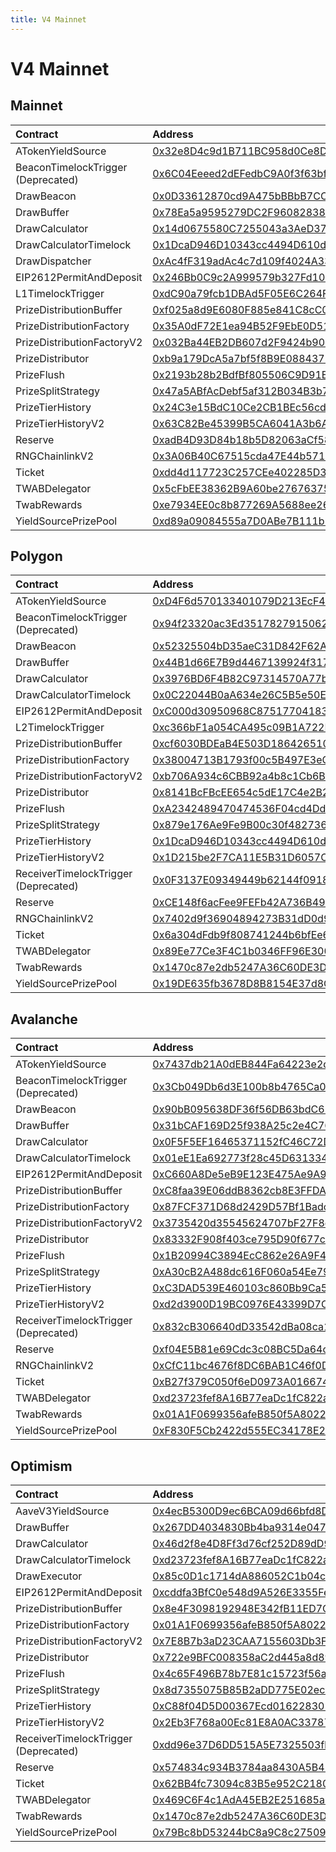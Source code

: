 ```yaml
---
title: V4 Mainnet
---
```


# V4 Mainnet

## Mainnet

| Contract | Address | Artifact |
| :--- | :--- | :--- |
| ATokenYieldSource | [0x32e8D4c9d1B711BC958d0Ce8D14b41F77Bb03a64](https://etherscan.io/address/0x32e8D4c9d1B711BC958d0Ce8D14b41F77Bb03a64) | [Artifact](https://github.com/pooltogether/v4-mainnet/tree/master/deployments/mainnet/ATokenYieldSource.json) |
| BeaconTimelockTrigger (Deprecated) | [0x6C04Eeeed2dEFedbC9A0f3f63bf14F39a189F607](https://etherscan.io/address/0x6C04Eeeed2dEFedbC9A0f3f63bf14F39a189F607) | [Artifact](https://github.com/pooltogether/v4-mainnet/tree/master/deployments/mainnet/BeaconTimelockTrigger.json) |
| DrawBeacon | [0x0D33612870cd9A475bBBbB7CC38fC66680dEcAC5](https://etherscan.io/address/0x0D33612870cd9A475bBBbB7CC38fC66680dEcAC5) | [Artifact](https://github.com/pooltogether/v4-mainnet/tree/master/deployments/mainnet/DrawBeacon.json) |
| DrawBuffer | [0x78Ea5a9595279DC2F9608283875571b1151F19D4](https://etherscan.io/address/0x78Ea5a9595279DC2F9608283875571b1151F19D4) | [Artifact](https://github.com/pooltogether/v4-mainnet/tree/master/deployments/mainnet/DrawBuffer.json) |
| DrawCalculator | [0x14d0675580C7255043a3AeD3726F5D7f33292730](https://etherscan.io/address/0x14d0675580C7255043a3AeD3726F5D7f33292730) | [Artifact](https://github.com/pooltogether/v4-mainnet/tree/master/deployments/mainnet/DrawCalculator.json) |
| DrawCalculatorTimelock | [0x1DcaD946D10343cc4494D610d6273153FB071772](https://etherscan.io/address/0x1DcaD946D10343cc4494D610d6273153FB071772) | [Artifact](https://github.com/pooltogether/v4-mainnet/tree/master/deployments/mainnet/DrawCalculatorTimelock.json) |
| DrawDispatcher | [0xAc4fF319adAc4c7d109f4024A33328088370A064](https://etherscan.io/address/0xAc4fF319adAc4c7d109f4024A33328088370A064) | [Artifact](https://github.com/pooltogether/v4-mainnet/tree/master/deployments/mainnet/DrawDispatcher.json) |
| EIP2612PermitAndDeposit | [0x246Bb0C9c2A999579b327Fd10882D0DA293341Fc](https://etherscan.io/address/0x246Bb0C9c2A999579b327Fd10882D0DA293341Fc) | [Artifact](https://github.com/pooltogether/v4-mainnet/tree/master/deployments/mainnet/EIP2612PermitAndDeposit.json) |
| L1TimelockTrigger | [0xdC90a79fcb1DBAd5F05E6C264F84AC4b0d351F94](https://etherscan.io/address/0xdC90a79fcb1DBAd5F05E6C264F84AC4b0d351F94) | [Artifact](https://github.com/pooltogether/v4-mainnet/tree/master/deployments/mainnet/L1TimelockTrigger.json) |
| PrizeDistributionBuffer | [0xf025a8d9E6080F885e841C8cC0E324368D7C6577](https://etherscan.io/address/0xf025a8d9E6080F885e841C8cC0E324368D7C6577) | [Artifact](https://github.com/pooltogether/v4-mainnet/tree/master/deployments/mainnet/PrizeDistributionBuffer.json) |
| PrizeDistributionFactory | [0x35A0dF72E1ea94B52F9EbE0D515928eCb663f39F](https://etherscan.io/address/0x35A0dF72E1ea94B52F9EbE0D515928eCb663f39F) | [Artifact](https://github.com/pooltogether/v4-mainnet/tree/master/deployments/mainnet/PrizeDistributionFactory.json) |
| PrizeDistributionFactoryV2 | [0x032Ba44EB2DB607d2F9424b90e191BbFb51152A1](https://etherscan.io/address/0x032Ba44EB2DB607d2F9424b90e191BbFb51152A1) | [Artifact](https://github.com/pooltogether/v4-mainnet/tree/master/deployments/mainnet/PrizeDistributionFactoryV2.json) |
| PrizeDistributor | [0xb9a179DcA5a7bf5f8B9E088437B3A85ebB495eFe](https://etherscan.io/address/0xb9a179DcA5a7bf5f8B9E088437B3A85ebB495eFe) | [Artifact](https://github.com/pooltogether/v4-mainnet/tree/master/deployments/mainnet/PrizeDistributor.json) |
| PrizeFlush | [0x2193b28b2BdfBf805506C9D91Ed2021bA6fBc888](https://etherscan.io/address/0x2193b28b2BdfBf805506C9D91Ed2021bA6fBc888) | [Artifact](https://github.com/pooltogether/v4-mainnet/tree/master/deployments/mainnet/PrizeFlush.json) |
| PrizeSplitStrategy | [0x47a5ABfAcDebf5af312B034B3b748935A0259136](https://etherscan.io/address/0x47a5ABfAcDebf5af312B034B3b748935A0259136) | [Artifact](https://github.com/pooltogether/v4-mainnet/tree/master/deployments/mainnet/PrizeSplitStrategy.json) |
| PrizeTierHistory | [0x24C3e15BdC10Ce2CB1BEc56cd43F397cE9B89430](https://etherscan.io/address/0x24C3e15BdC10Ce2CB1BEc56cd43F397cE9B89430) | [Artifact](https://github.com/pooltogether/v4-mainnet/tree/master/deployments/mainnet/PrizeTierHistory.json) |
| PrizeTierHistoryV2 | [0x63C82Be45399B5CA6041A3b6AaC0f326614c8aAA](https://etherscan.io/address/0x63C82Be45399B5CA6041A3b6AaC0f326614c8aAA) | [Artifact](https://github.com/pooltogether/v4-mainnet/tree/master/deployments/mainnet/PrizeTierHistoryV2.json) |
| Reserve | [0xadB4D93D84b18b5D82063aCf58b21587c92fdfb5](https://etherscan.io/address/0xadB4D93D84b18b5D82063aCf58b21587c92fdfb5) | [Artifact](https://github.com/pooltogether/v4-mainnet/tree/master/deployments/mainnet/Reserve.json) |
| RNGChainlinkV2 | [0x3A06B40C67515cda47E44b57116488F73A441F72](https://etherscan.io/address/0x3A06B40C67515cda47E44b57116488F73A441F72) | [Artifact](https://github.com/pooltogether/v4-mainnet/tree/master/deployments/mainnet/RNGChainlinkV2.json) |
| Ticket | [0xdd4d117723C257CEe402285D3aCF218E9A8236E1](https://etherscan.io/address/0xdd4d117723C257CEe402285D3aCF218E9A8236E1) | [Artifact](https://github.com/pooltogether/v4-mainnet/tree/master/deployments/mainnet/Ticket.json) |
| TWABDelegator | [0x5cFbEE38362B9A60be276763753f64245EA990F7](https://etherscan.io/address/0x5cFbEE38362B9A60be276763753f64245EA990F7) | [Artifact](https://github.com/pooltogether/v4-mainnet/tree/master/deployments/mainnet/TWABDelegator.json) |
| TwabRewards | [0xe7934EE0c8b877269A5688ee26dd853785212618](https://etherscan.io/address/0xe7934EE0c8b877269A5688ee26dd853785212618) | [Artifact](https://github.com/pooltogether/v4-mainnet/tree/master/deployments/mainnet/TwabRewards.json) |
| YieldSourcePrizePool | [0xd89a09084555a7D0ABe7B111b1f78DFEdDd638Be](https://etherscan.io/address/0xd89a09084555a7D0ABe7B111b1f78DFEdDd638Be) | [Artifact](https://github.com/pooltogether/v4-mainnet/tree/master/deployments/mainnet/YieldSourcePrizePool.json) |

## Polygon

| Contract | Address | Artifact |
| :--- | :--- | :--- |
| ATokenYieldSource | [0xD4F6d570133401079D213EcF4A14FA0B4bfB5b9C](https://explorer-mainnet.maticvigil.com/address/0xD4F6d570133401079D213EcF4A14FA0B4bfB5b9C) | [Artifact](https://github.com/pooltogether/v4-mainnet/tree/master/deployments/polygon/ATokenYieldSource.json) |
| BeaconTimelockTrigger (Deprecated) | [0x94f23320ac3Ed351782791506266351eb4183e8d](https://explorer-mainnet.maticvigil.com/address/0x94f23320ac3Ed351782791506266351eb4183e8d) | [Artifact](https://github.com/pooltogether/v4-mainnet/tree/master/deployments/polygon/BeaconTimelockTrigger.json) |
| DrawBeacon | [0x52325504bD35aeC31D842F62A113E9e4b665d885](https://explorer-mainnet.maticvigil.com/address/0x52325504bD35aeC31D842F62A113E9e4b665d885) | [Artifact](https://github.com/pooltogether/v4-mainnet/tree/master/deployments/polygon/DrawBeacon.json) |
| DrawBuffer | [0x44B1d66E7B9d4467139924f31754F34cbC392f44](https://explorer-mainnet.maticvigil.com/address/0x44B1d66E7B9d4467139924f31754F34cbC392f44) | [Artifact](https://github.com/pooltogether/v4-mainnet/tree/master/deployments/polygon/DrawBuffer.json) |
| DrawCalculator | [0x3976BD6F4B82C97314570A77bc1e979f7A839A24](https://explorer-mainnet.maticvigil.com/address/0x3976BD6F4B82C97314570A77bc1e979f7A839A24) | [Artifact](https://github.com/pooltogether/v4-mainnet/tree/master/deployments/polygon/DrawCalculator.json) |
| DrawCalculatorTimelock | [0x0C22044B0aA634e26C5B5e50E2B958C7aF59c161](https://explorer-mainnet.maticvigil.com/address/0x0C22044B0aA634e26C5B5e50E2B958C7aF59c161) | [Artifact](https://github.com/pooltogether/v4-mainnet/tree/master/deployments/polygon/DrawCalculatorTimelock.json) |
| EIP2612PermitAndDeposit | [0xC000d30950968C87517704183aEa1C3DDbBE0082](https://explorer-mainnet.maticvigil.com/address/0xC000d30950968C87517704183aEa1C3DDbBE0082) | [Artifact](https://github.com/pooltogether/v4-mainnet/tree/master/deployments/polygon/EIP2612PermitAndDeposit.json) |
| L2TimelockTrigger | [0xc366bF1a054CA495c09B1A722D863ac65746138E](https://explorer-mainnet.maticvigil.com/address/0xc366bF1a054CA495c09B1A722D863ac65746138E) | [Artifact](https://github.com/pooltogether/v4-mainnet/tree/master/deployments/polygon/L2TimelockTrigger.json) |
| PrizeDistributionBuffer | [0xcf6030BDEaB4E503D186426510aD88C1DA7125A3](https://explorer-mainnet.maticvigil.com/address/0xcf6030BDEaB4E503D186426510aD88C1DA7125A3) | [Artifact](https://github.com/pooltogether/v4-mainnet/tree/master/deployments/polygon/PrizeDistributionBuffer.json) |
| PrizeDistributionFactory | [0x38004713B1793f00c5B497E3eCC1a50697e5FfaE](https://explorer-mainnet.maticvigil.com/address/0x38004713B1793f00c5B497E3eCC1a50697e5FfaE) | [Artifact](https://github.com/pooltogether/v4-mainnet/tree/master/deployments/polygon/PrizeDistributionFactory.json) |
| PrizeDistributionFactoryV2 | [0xb706A934c6CBB92a4b8c1Cb6B5d0eC5D1078234B](https://explorer-mainnet.maticvigil.com/address/0xb706A934c6CBB92a4b8c1Cb6B5d0eC5D1078234B) | [Artifact](https://github.com/pooltogether/v4-mainnet/tree/master/deployments/polygon/PrizeDistributionFactoryV2.json) |
| PrizeDistributor | [0x8141BcFBcEE654c5dE17C4e2B2AF26B67f9B9056](https://explorer-mainnet.maticvigil.com/address/0x8141BcFBcEE654c5dE17C4e2B2AF26B67f9B9056) | [Artifact](https://github.com/pooltogether/v4-mainnet/tree/master/deployments/polygon/PrizeDistributor.json) |
| PrizeFlush | [0xA2342489470474536F04cd4DdA2e8658303b305d](https://explorer-mainnet.maticvigil.com/address/0xA2342489470474536F04cd4DdA2e8658303b305d) | [Artifact](https://github.com/pooltogether/v4-mainnet/tree/master/deployments/polygon/PrizeFlush.json) |
| PrizeSplitStrategy | [0x879e176Ae9Fe9B00c30f4827364eA9e4fB35858D](https://explorer-mainnet.maticvigil.com/address/0x879e176Ae9Fe9B00c30f4827364eA9e4fB35858D) | [Artifact](https://github.com/pooltogether/v4-mainnet/tree/master/deployments/polygon/PrizeSplitStrategy.json) |
| PrizeTierHistory | [0x1DcaD946D10343cc4494D610d6273153FB071772](https://explorer-mainnet.maticvigil.com/address/0x1DcaD946D10343cc4494D610d6273153FB071772) | [Artifact](https://github.com/pooltogether/v4-mainnet/tree/master/deployments/polygon/PrizeTierHistory.json) |
| PrizeTierHistoryV2 | [0x1D215be2F7CA11E5B31D6057C6a3E8eAde7A3a75](https://explorer-mainnet.maticvigil.com/address/0x1D215be2F7CA11E5B31D6057C6a3E8eAde7A3a75) | [Artifact](https://github.com/pooltogether/v4-mainnet/tree/master/deployments/polygon/PrizeTierHistoryV2.json) |
| ReceiverTimelockTrigger (Deprecated) | [0x0F3137E09349449b62144f0918135dE548FdFeeE](https://explorer-mainnet.maticvigil.com/address/0x0F3137E09349449b62144f0918135dE548FdFeeE) | [Artifact](https://github.com/pooltogether/v4-mainnet/tree/master/deployments/polygon/ReceiverTimelockTrigger.json) |
| Reserve | [0xCE148f6acFee9FEFb42A736B4976e657f35982b8](https://explorer-mainnet.maticvigil.com/address/0xCE148f6acFee9FEFb42A736B4976e657f35982b8) | [Artifact](https://github.com/pooltogether/v4-mainnet/tree/master/deployments/polygon/Reserve.json) |
| RNGChainlinkV2 | [0x7402d9f36904894273B31dD0d998D826c833EF93](https://explorer-mainnet.maticvigil.com/address/0x7402d9f36904894273B31dD0d998D826c833EF93) | [Artifact](https://github.com/pooltogether/v4-mainnet/tree/master/deployments/polygon/RNGChainlinkV2.json) |
| Ticket | [0x6a304dFdb9f808741244b6bfEe65ca7B3b3A6076](https://explorer-mainnet.maticvigil.com/address/0x6a304dFdb9f808741244b6bfEe65ca7B3b3A6076) | [Artifact](https://github.com/pooltogether/v4-mainnet/tree/master/deployments/polygon/Ticket.json) |
| TWABDelegator | [0x89Ee77Ce3F4C1b0346FF96E3004ff7C9f972dEF8](https://explorer-mainnet.maticvigil.com/address/0x89Ee77Ce3F4C1b0346FF96E3004ff7C9f972dEF8) | [Artifact](https://github.com/pooltogether/v4-mainnet/tree/master/deployments/polygon/TWABDelegator.json) |
| TwabRewards | [0x1470c87e2db5247A36C60DE3D65D7C972C62EA0f](https://explorer-mainnet.maticvigil.com/address/0x1470c87e2db5247A36C60DE3D65D7C972C62EA0f) | [Artifact](https://github.com/pooltogether/v4-mainnet/tree/master/deployments/polygon/TwabRewards.json) |
| YieldSourcePrizePool | [0x19DE635fb3678D8B8154E37d8C9Cdf182Fe84E60](https://explorer-mainnet.maticvigil.com/address/0x19DE635fb3678D8B8154E37d8C9Cdf182Fe84E60) | [Artifact](https://github.com/pooltogether/v4-mainnet/tree/master/deployments/polygon/YieldSourcePrizePool.json) |

## Avalanche

| Contract | Address | Artifact |
| :--- | :--- | :--- |
| ATokenYieldSource | [0x7437db21A0dEB844Fa64223e2d6Db569De9648Ff](https://snowtrace.io/address/0x7437db21A0dEB844Fa64223e2d6Db569De9648Ff) | [Artifact](https://github.com/pooltogether/v4-mainnet/tree/master/deployments/avalanche/ATokenYieldSource.json) |
| BeaconTimelockTrigger (Deprecated) | [0x3Cb049Db6d3E100b8b4765Ca051C809adcC17ed1](https://snowtrace.io/address/0x3Cb049Db6d3E100b8b4765Ca051C809adcC17ed1) | [Artifact](https://github.com/pooltogether/v4-mainnet/tree/master/deployments/avalanche/BeaconTimelockTrigger.json) |
| DrawBeacon | [0x90bB095638DF36f56DB63bdC657CeE3cF5d00d7E](https://snowtrace.io/address/0x90bB095638DF36f56DB63bdC657CeE3cF5d00d7E) | [Artifact](https://github.com/pooltogether/v4-mainnet/tree/master/deployments/avalanche/DrawBeacon.json) |
| DrawBuffer | [0x31bCAF169D25f938A25c2e4C762f3D1D3FA7dB2E](https://snowtrace.io/address/0x31bCAF169D25f938A25c2e4C762f3D1D3FA7dB2E) | [Artifact](https://github.com/pooltogether/v4-mainnet/tree/master/deployments/avalanche/DrawBuffer.json) |
| DrawCalculator | [0x0F5F5EF16465371152fC46C72D06fb0ec9392a47](https://snowtrace.io/address/0x0F5F5EF16465371152fC46C72D06fb0ec9392a47) | [Artifact](https://github.com/pooltogether/v4-mainnet/tree/master/deployments/avalanche/DrawCalculator.json) |
| DrawCalculatorTimelock | [0x01eE1Ea692773f28c45D63133426f21923C3c2Ba](https://snowtrace.io/address/0x01eE1Ea692773f28c45D63133426f21923C3c2Ba) | [Artifact](https://github.com/pooltogether/v4-mainnet/tree/master/deployments/avalanche/DrawCalculatorTimelock.json) |
| EIP2612PermitAndDeposit | [0xC660A8De5eB9E123E475Ae9A9f62dB62c92a3648](https://snowtrace.io/address/0xC660A8De5eB9E123E475Ae9A9f62dB62c92a3648) | [Artifact](https://github.com/pooltogether/v4-mainnet/tree/master/deployments/avalanche/EIP2612PermitAndDeposit.json) |
| PrizeDistributionBuffer | [0xC8faa39E06ddB8362cb8E3FFDAdeB5bF7877ECcb](https://snowtrace.io/address/0xC8faa39E06ddB8362cb8E3FFDAdeB5bF7877ECcb) | [Artifact](https://github.com/pooltogether/v4-mainnet/tree/master/deployments/avalanche/PrizeDistributionBuffer.json) |
| PrizeDistributionFactory | [0x87FCF371D68d2429D57Bf1BadcBEEc3463F0DD37](https://snowtrace.io/address/0x87FCF371D68d2429D57Bf1BadcBEEc3463F0DD37) | [Artifact](https://github.com/pooltogether/v4-mainnet/tree/master/deployments/avalanche/PrizeDistributionFactory.json) |
| PrizeDistributionFactoryV2 | [0x3735420d35545624707bF27F8ecb548Aa5f80506](https://snowtrace.io/address/0x3735420d35545624707bF27F8ecb548Aa5f80506) | [Artifact](https://github.com/pooltogether/v4-mainnet/tree/master/deployments/avalanche/PrizeDistributionFactoryV2.json) |
| PrizeDistributor | [0x83332F908f403ce795D90f677cE3f382FE73f3D1](https://snowtrace.io/address/0x83332F908f403ce795D90f677cE3f382FE73f3D1) | [Artifact](https://github.com/pooltogether/v4-mainnet/tree/master/deployments/avalanche/PrizeDistributor.json) |
| PrizeFlush | [0x1B20994C3894EcC862e26A9F4EC626A8489DD051](https://snowtrace.io/address/0x1B20994C3894EcC862e26A9F4EC626A8489DD051) | [Artifact](https://github.com/pooltogether/v4-mainnet/tree/master/deployments/avalanche/PrizeFlush.json) |
| PrizeSplitStrategy | [0xA30cB2A488dc616F060a54Ee7971d0bD832547Ec](https://snowtrace.io/address/0xA30cB2A488dc616F060a54Ee7971d0bD832547Ec) | [Artifact](https://github.com/pooltogether/v4-mainnet/tree/master/deployments/avalanche/PrizeSplitStrategy.json) |
| PrizeTierHistory | [0xC3DAD539E460103c860Bb9Ca547647EDbD4903b6](https://snowtrace.io/address/0xC3DAD539E460103c860Bb9Ca547647EDbD4903b6) | [Artifact](https://github.com/pooltogether/v4-mainnet/tree/master/deployments/avalanche/PrizeTierHistory.json) |
| PrizeTierHistoryV2 | [0xd2d3900D19BC0976E43399D7C57D35AcC8938140](https://snowtrace.io/address/0xd2d3900D19BC0976E43399D7C57D35AcC8938140) | [Artifact](https://github.com/pooltogether/v4-mainnet/tree/master/deployments/avalanche/PrizeTierHistoryV2.json) |
| ReceiverTimelockTrigger (Deprecated) | [0x832cB306640dD33542dBa08ca1c13DD6686A3a88](https://snowtrace.io/address/0x832cB306640dD33542dBa08ca1c13DD6686A3a88) | [Artifact](https://github.com/pooltogether/v4-mainnet/tree/master/deployments/avalanche/ReceiverTimelockTrigger.json) |
| Reserve | [0xf04E5B81e69Cdc3c08BC5Da64ca053AD46a3d029](https://snowtrace.io/address/0xf04E5B81e69Cdc3c08BC5Da64ca053AD46a3d029) | [Artifact](https://github.com/pooltogether/v4-mainnet/tree/master/deployments/avalanche/Reserve.json) |
| RNGChainlinkV2 | [0xCfC11bc4676f8DC6BAB1C46f0D34a466493987D2](https://snowtrace.io/address/0xCfC11bc4676f8DC6BAB1C46f0D34a466493987D2) | [Artifact](https://github.com/pooltogether/v4-mainnet/tree/master/deployments/avalanche/RNGChainlinkV2.json) |
| Ticket | [0xB27f379C050f6eD0973A01667458af6eCeBc1d90](https://snowtrace.io/address/0xB27f379C050f6eD0973A01667458af6eCeBc1d90) | [Artifact](https://github.com/pooltogether/v4-mainnet/tree/master/deployments/avalanche/Ticket.json) |
| TWABDelegator | [0xd23723fef8A16B77eaDc1fC822aE4170bA9d4009](https://snowtrace.io/address/0xd23723fef8A16B77eaDc1fC822aE4170bA9d4009) | [Artifact](https://github.com/pooltogether/v4-mainnet/tree/master/deployments/avalanche/TWABDelegator.json) |
| TwabRewards | [0x01A1F0699356afeB850f5A80226C35A9319CAf74](https://snowtrace.io/address/0x01A1F0699356afeB850f5A80226C35A9319CAf74) | [Artifact](https://github.com/pooltogether/v4-mainnet/tree/master/deployments/avalanche/TwabRewards.json) |
| YieldSourcePrizePool | [0xF830F5Cb2422d555EC34178E27094a816c8F95EC](https://snowtrace.io/address/0xF830F5Cb2422d555EC34178E27094a816c8F95EC) | [Artifact](https://github.com/pooltogether/v4-mainnet/tree/master/deployments/avalanche/YieldSourcePrizePool.json) |

## Optimism

| Contract | Address | Artifact |
| :--- | :--- | :--- |
| AaveV3YieldSource | [0x4ecB5300D9ec6BCA09d66bfd8Dcb532e3192dDA1](https://optimistic.etherscan.io/address/0x4ecB5300D9ec6BCA09d66bfd8Dcb532e3192dDA1) | [Artifact](https://github.com/pooltogether/v4-mainnet/tree/master/deployments/optimism/AaveV3YieldSource.json) |
| DrawBuffer | [0x267DD4034830Bb4ba9314e0471C1dDFD79849777](https://optimistic.etherscan.io/address/0x267DD4034830Bb4ba9314e0471C1dDFD79849777) | [Artifact](https://github.com/pooltogether/v4-mainnet/tree/master/deployments/optimism/DrawBuffer.json) |
| DrawCalculator | [0x46d2f8e4D8Ff3d76cf252D89dD9b422f04123D2c](https://optimistic.etherscan.io/address/0x46d2f8e4D8Ff3d76cf252D89dD9b422f04123D2c) | [Artifact](https://github.com/pooltogether/v4-mainnet/tree/master/deployments/optimism/DrawCalculator.json) |
| DrawCalculatorTimelock | [0xd23723fef8A16B77eaDc1fC822aE4170bA9d4009](https://optimistic.etherscan.io/address/0xd23723fef8A16B77eaDc1fC822aE4170bA9d4009) | [Artifact](https://github.com/pooltogether/v4-mainnet/tree/master/deployments/optimism/DrawCalculatorTimelock.json) |
| DrawExecutor | [0x85c0D1c1714dA886052C1b04c42FF7076Ff5e222](https://optimistic.etherscan.io/address/0x85c0D1c1714dA886052C1b04c42FF7076Ff5e222) | [Artifact](https://github.com/pooltogether/v4-mainnet/tree/master/deployments/optimism/DrawExecutor.json) |
| EIP2612PermitAndDeposit | [0xcddfa3BfC0e548d9A526E3355FefDf987F4e1aAE](https://optimistic.etherscan.io/address/0xcddfa3BfC0e548d9A526E3355FefDf987F4e1aAE) | [Artifact](https://github.com/pooltogether/v4-mainnet/tree/master/deployments/optimism/EIP2612PermitAndDeposit.json) |
| PrizeDistributionBuffer | [0x8e4F3098192948E342fB11ED7C4a23CD5A306973](https://optimistic.etherscan.io/address/0x8e4F3098192948E342fB11ED7C4a23CD5A306973) | [Artifact](https://github.com/pooltogether/v4-mainnet/tree/master/deployments/optimism/PrizeDistributionBuffer.json) |
| PrizeDistributionFactory | [0x01A1F0699356afeB850f5A80226C35A9319CAf74](https://optimistic.etherscan.io/address/0x01A1F0699356afeB850f5A80226C35A9319CAf74) | [Artifact](https://github.com/pooltogether/v4-mainnet/tree/master/deployments/optimism/PrizeDistributionFactory.json) |
| PrizeDistributionFactoryV2 | [0x7E8B7b3aD23CAA7155603Db3F51e4529fdc606C2](https://optimistic.etherscan.io/address/0x7E8B7b3aD23CAA7155603Db3F51e4529fdc606C2) | [Artifact](https://github.com/pooltogether/v4-mainnet/tree/master/deployments/optimism/PrizeDistributionFactoryV2.json) |
| PrizeDistributor | [0x722e9BFC008358aC2d445a8d892cF7b62B550F3F](https://optimistic.etherscan.io/address/0x722e9BFC008358aC2d445a8d892cF7b62B550F3F) | [Artifact](https://github.com/pooltogether/v4-mainnet/tree/master/deployments/optimism/PrizeDistributor.json) |
| PrizeFlush | [0x4c65F496B78b7E81c15723f56a43925E5dc3a0e1](https://optimistic.etherscan.io/address/0x4c65F496B78b7E81c15723f56a43925E5dc3a0e1) | [Artifact](https://github.com/pooltogether/v4-mainnet/tree/master/deployments/optimism/PrizeFlush.json) |
| PrizeSplitStrategy | [0x8d7355075B85B2aDD775E02ec581E0Da66326E49](https://optimistic.etherscan.io/address/0x8d7355075B85B2aDD775E02ec581E0Da66326E49) | [Artifact](https://github.com/pooltogether/v4-mainnet/tree/master/deployments/optimism/PrizeSplitStrategy.json) |
| PrizeTierHistory | [0xC88f04D5D00367Ecd016228302a1eACFaB164DBA](https://optimistic.etherscan.io/address/0xC88f04D5D00367Ecd016228302a1eACFaB164DBA) | [Artifact](https://github.com/pooltogether/v4-mainnet/tree/master/deployments/optimism/PrizeTierHistory.json) |
| PrizeTierHistoryV2 | [0x2Eb3F768a00Ec81E8A0AC337870572907d3B953d](https://optimistic.etherscan.io/address/0x2Eb3F768a00Ec81E8A0AC337870572907d3B953d) | [Artifact](https://github.com/pooltogether/v4-mainnet/tree/master/deployments/optimism/PrizeTierHistoryV2.json) |
| ReceiverTimelockTrigger (Deprecated) | [0xdd96e37D6DD515A5E7325503fb3958192F98e49F](https://optimistic.etherscan.io/address/0xdd96e37D6DD515A5E7325503fb3958192F98e49F) | [Artifact](https://github.com/pooltogether/v4-mainnet/tree/master/deployments/optimism/ReceiverTimelockTrigger.json) |
| Reserve | [0x574834c934B3784aa8430A5B45724aAa2FcF2c7f](https://optimistic.etherscan.io/address/0x574834c934B3784aa8430A5B45724aAa2FcF2c7f) | [Artifact](https://github.com/pooltogether/v4-mainnet/tree/master/deployments/optimism/Reserve.json) |
| Ticket | [0x62BB4fc73094c83B5e952C2180B23fA7054954c4](https://optimistic.etherscan.io/address/0x62BB4fc73094c83B5e952C2180B23fA7054954c4) | [Artifact](https://github.com/pooltogether/v4-mainnet/tree/master/deployments/optimism/Ticket.json) |
| TWABDelegator | [0x469C6F4c1AdA45EB2E251685aC2bf05aEd591E70](https://optimistic.etherscan.io/address/0x469C6F4c1AdA45EB2E251685aC2bf05aEd591E70) | [Artifact](https://github.com/pooltogether/v4-mainnet/tree/master/deployments/optimism/TWABDelegator.json) |
| TwabRewards | [0x1470c87e2db5247A36C60DE3D65D7C972C62EA0f](https://optimistic.etherscan.io/address/0x1470c87e2db5247A36C60DE3D65D7C972C62EA0f) | [Artifact](https://github.com/pooltogether/v4-mainnet/tree/master/deployments/optimism/TwabRewards.json) |
| YieldSourcePrizePool | [0x79Bc8bD53244bC8a9C8c27509a2d573650A83373](https://optimistic.etherscan.io/address/0x79Bc8bD53244bC8a9C8c27509a2d573650A83373) | [Artifact](https://github.com/pooltogether/v4-mainnet/tree/master/deployments/optimism/YieldSourcePrizePool.json) |

